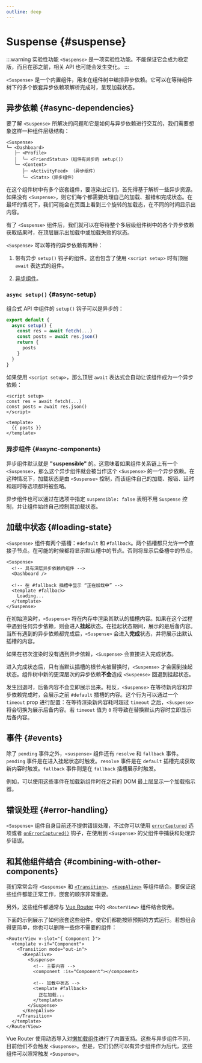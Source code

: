 ```yaml
---
outline: deep
---
```


# Suspense {#suspense}

:::warning 实验性功能
`<Suspense>` 是一项实验性功能。不能保证它会成为稳定版，而且在那之前，相关 API 也可能会发生变化。
:::

`<Suspense>` 是一个内置组件，用来在组件树中编排异步依赖。它可以在等待组件树下的多个嵌套异步依赖项解析完成时，呈现加载状态。

## 异步依赖 {#async-dependencies}

要了解 `<Suspense>` 所解决的问题和它是如何与异步依赖进行交互的，我们需要想象这样一种组件层级结构：

```
<Suspense>
└─ <Dashboard>
   ├─ <Profile>
   │  └─ <FriendStatus>（组件有异步的 setup()）
   └─ <Content>
      ├─ <ActivityFeed> （异步组件）
      └─ <Stats>（异步组件）
```

在这个组件树中有多个嵌套组件，要渲染出它们，首先得基于解析一些异步资源。如果没有 `<Suspense>`，则它们每个都需要处理自己的加载、报错和完成状态。在最坏的情况下，我们可能会在页面上看到三个旋转的加载态，在不同的时间显示出内容。

有了 `<Suspense>` 组件后，我们就可以在等待整个多层级组件树中的各个异步依赖获取结果时，在顶层展示出加载中或加载失败的状态。

`<Suspense>` 可以等待的异步依赖有两种：

1. 带有异步 `setup()` 钩子的组件。这也包含了使用 `<script setup>` 时有顶层 `await` 表达式的组件。

2. [异步组件](/guide/components/async.html)。

### `async setup()` {#async-setup}

组合式 API 中组件的 `setup()` 钩子可以是异步的：

```js
export default {
  async setup() {
    const res = await fetch(...)
    const posts = await res.json()
    return {
      posts
    }
  }
}
```

如果使用 `<script setup>`，那么顶层 `await` 表达式会自动让该组件成为一个异步依赖：

```vue
<script setup>
const res = await fetch(...)
const posts = await res.json()
</script>

<template>
  {{ posts }}
</template>
```

### 异步组件 {#async-components}

异步组件默认就是 **"suspensible"** 的。这意味着如果组件关系链上有一个 `<Suspense>`，那么这个异步组件就会被当作这个 `<Suspense>` 的一个异步依赖。在这种情况下，加载状态是由 `<Suspense>` 控制，而该组件自己的加载、报错、延时和超时等选项都将被忽略。

异步组件也可以通过在选项中指定 `suspensible: false` 表明不用 `Suspense` 控制，并让组件始终自己控制其加载状态。

## 加载中状态 {#loading-state}

`<Suspense>` 组件有两个插槽：`#default` 和 `#fallback`。两个插槽都只允许**一个**直接子节点。在可能的时候都将显示默认槽中的节点。否则将显示后备槽中的节点。

```vue-html
<Suspense>
  <!-- 具有深层异步依赖的组件 -->
  <Dashboard />

  <!-- 在 #fallback 插槽中显示 “正在加载中” -->
  <template #fallback>
    Loading...
  </template>
</Suspense>
```

在初始渲染时，`<Suspense>` 将在内存中渲染其默认的插槽内容。如果在这个过程中遇到任何异步依赖，则会进入**挂起**状态。在挂起状态期间，展示的是后备内容。当所有遇到的异步依赖都完成后，`<Suspense>` 会进入**完成**状态，并将展示出默认插槽的内容。

如果在初次渲染时没有遇到异步依赖，`<Suspense>` 会直接进入完成状态。

进入完成状态后，只有当默认插槽的根节点被替换时，`<Suspense>` 才会回到挂起状态。组件树中新的更深层次的异步依赖**不会**造成 `<Suspense>` 回退到挂起状态。

发生回退时，后备内容不会立即展示出来。相反，`<Suspense>` 在等待新内容和异步依赖完成时，会展示之前 `#default` 插槽的内容。这个行为可以通过一个 `timeout` prop 进行配置：在等待渲染新内容耗时超过 `timeout` 之后，`<Suspense>` 将会切换为展示后备内容。若 `timeout` 值为 `0` 将导致在替换默认内容时立即显示后备内容。

## 事件 {#events}

除了 `pending` 事件之外，`<suspense>` 组件还有 `resolve` 和 `fallback` 事件。`pending` 事件是在进入挂起状态时触发。`resolve` 事件是在 `default` 插槽完成获取新内容时触发。`fallback` 事件则是在 `fallback` 插槽展示时触发。

例如，可以使用这些事件在加载新组件时在之前的 DOM 最上层显示一个加载指示器。

## 错误处理 {#error-handling}

`<Suspense>` 组件自身目前还不提供错误处理，不过你可以使用 [`errorCaptured`](/api/options-lifecycle.html#errorcaptured) 选项或者 [`onErrorCaptured()`](/api/composition-api-lifecycle.html#onerrorcaptured) 钩子，在使用到 `<Suspense>` 的父组件中捕获和处理异步错误。

## 和其他组件结合 {#combining-with-other-components}

我们常常会将 `<Suspense>` 和 [`<Transition>`](./transition)、[`<KeepAlive>`](./keep-alive) 等组件结合。要保证这些组件都能正常工作，嵌套的顺序非常重要。

另外，这些组件都通常与 [Vue Router](https://next.router.vuejs.org/) 中的 `<RouterView>` 组件结合使用。

下面的示例展示了如何嵌套这些组件，使它们都能按照预期的方式运行。若想组合得更简单，你也可以删除一些你不需要的组件：

```vue-html
<RouterView v-slot="{ Component }">
  <template v-if="Component">
    <Transition mode="out-in">
      <KeepAlive>
        <Suspense>
          <!-- 主要内容 -->
          <component :is="Component"></component>

          <!-- 加载中状态 -->
          <template #fallback>
            正在加载...
          </template>
        </Suspense>
      </KeepAlive>
    </Transition>
  </template>
</RouterView>
```

Vue Router 使用动态导入对[懒加载组件](https://next.router.vuejs.org/guide/advanced/lazy-loading.html)进行了内置支持。这些与异步组件不同，目前他们不会触发 `<Suspense>`。但是，它们仍然可以有异步组件作为后代，这些组件可以照常触发 `<Suspense>`。

